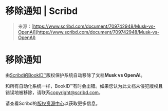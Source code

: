 <!--yml

category: 未分类

date: 2024-05-29 11:59:35

-->

# 移除通知 | Scribd

> 来源：[https://www.scribd.com/document/709742948/Musk-vs-OpenAI](https://www.scribd.com/document/709742948/Musk-vs-OpenAI)

# 移除通知

由[Scribd的BookID™](http://www.scribd.com/copyright/bookid)版权保护系统自动移除了文档**Musk vs OpenAI**。

和所有自动化系统一样，BookID™有时会出错。如果您认为此文档未侵犯版权且错误地被移除，请联系[copyright@scribd.com](mailto:copyright@scribd.com)。

请查看Scribd的[版权资源中心](http://www.scribd.com/copyright)以获取更多信息。
